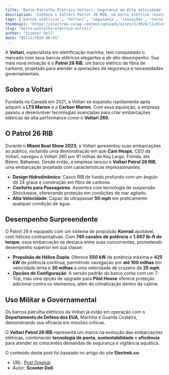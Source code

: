 ```yaml
---
title: 'Barco Patrulha Elétrico Voltari: Segurança em Alta Velocidade'
description: 'Conheça o Voltari Patrol 26 RIB, um barco elétrico revolucionário para operações governamentais e de segurança.'
tags: ['barcos elétricos', 'Voltari', 'segurança', 'inovações', 'tecnologia']
thumbnail: "https://electrek.co/wp-content/uploads/sites/3/2024/11/Electric-patrol-boat-Voltari-hero.jpg?quality=82&strip=all&w=1400"
slug: "barco-patrulha-eletrico-voltari"
author: "Scooter Doll"
date: "05/11/2024 06:01"
---
```


A **Voltari**, especialista em eletrificação marinha, tem conquistado o mercado com seus barcos elétricos elegantes e de alto desempenho. Sua mais nova inovação é o **Patrol 26 RIB**, um barco elétrico de fibra de carbono, projetado para atender a operações de segurança e necessidades governamentais.

## Sobre a Voltari

Fundada no Canadá em 2021, a Voltari se expandiu rapidamente após adquirir a **LTS Marine** e a **Carbon Marine**. Com essa aquisição, a empresa passou a desenvolver tecnologias avançadas para criar embarcações elétricas de alta performance como o **Voltari 260**.

## O Patrol 26 RIB

Durante o **Miami Boat Show 2023**, a Voltari apresentou suas embarcações ao público, incluindo uma demonstração em que **Cam Heaps**, CEO da Voltari, navegou o Voltari 260 por 91 milhas de Key Largo, Flórida, até Bimini, Bahamas. Desde então, a empresa lançou o **Voltari Patrol 26 RIB**, uma embarcação projetada com características impressionantes:

- **Design Hidrodinâmico**: Casco RIB de fundo profundo com um ângulo de 24 graus e construção em fibra de carbono.
- **Conforto para Passageiros**: Assentos com tecnologia de suspensão Shockwave, oferecendo proteção em condições de mar agitado.
- **Alta Velocidade**: Capaz de ultrapassar **50 mph** em praticamente qualquer condição de água.

## Desempenho Surpreendente

O Patrol 26 é equipado com um sistema de propulsão **Konrad** ajustável, com hélices contrarotativas. Com **740 cavalos de potência** e **1.007 lb-ft de torque**, essa embarcação se destaca entre suas concorrentes, prometendo desempenho superior em sua classe:

- **Propulsão de Hélice Dupla**: Oferece **550 kW** de potência máxima e **425 kW** de potência contínua, permitindo navegação por **até 100 milhas** em velocidade lenta e **30 milhas** a uma velocidade de cruzeiro de **25 mph**.
- **Opções de Configuração**: A versão padrão do barco conta com um T-Top, mas uma opção de upgrade para **Pilot House** oferece proteção adicional contra os elementos, além de climatização dentro da cabine.

## Uso Militar e Governamental

Os barcos patrulha elétricos da Voltari já estão em operação com o **Departamento de Defesa dos EUA**, Marinha e Guarda Costeira, demonstrando sua eficácia em missões críticas.

O **Voltari Patrol 26 RIB** representa um marco na evolução das embarcações elétricas, combinando **tecnologia de ponta**, **sustentabilidade** e **eficiência** para atender às crescentes demandas de segurança e vigilância aquática.

O conteúdo deste post foi baseado no artigo do site **Electrek.co**:
- URL: [Post Original](https://electrek.co/2024/11/04/voltari-electric-patrol-boat-government-security-applications-over-50-mph/)
- Autor: **Scooter Doll**.
